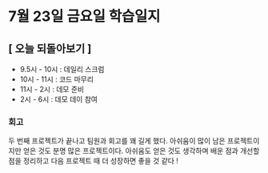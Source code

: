 # 7월 23일 금요일 학습일지

## [ 오늘 되돌아보기 ]

- 9.5시 - 10시 : 데일리 스크럼
- 10시 - 11시 : 코드 마무리
- 11시 - 2시 : 데모 준비
- 2시 - 6시 : 데모 데이 참여

### 회고

두 번째 프로젝트가 끝나고 팀원과 회고를 꽤 길게 했다.
아쉬움이 많이 남은 프로젝트이지만 얻은 것도 분명 많은 프로젝트이다.
아쉬움도 얻은 것도 생각하며 배운 점과 개선할 점을 정리하고 다음 프로젝트 때 더 성장하면 좋을 것 같다 !
